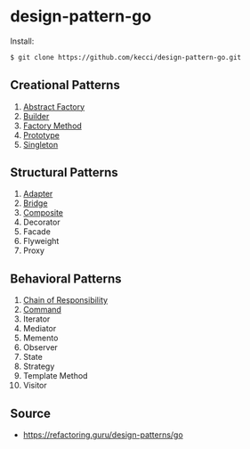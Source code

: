 # design-pattern-go

Install:
```sh
$ git clone https://github.com/kecci/design-pattern-go.git
```

## Creational Patterns
1. [Abstract Factory](https://github.com/kecci/design-pattern-go/tree/master/creational_patterns/abstract_factory)
2. [Builder](https://github.com/kecci/design-pattern-go/tree/master/creational_patterns/builder)
3. [Factory Method](https://github.com/kecci/design-pattern-go/tree/master/creational_patterns/factory_method)
4. [Prototype](https://github.com/kecci/design-pattern-go/tree/master/creational_patterns/prototype)
5. [Singleton](https://github.com/kecci/design-pattern-go/tree/master/creational_patterns/singleton)

## Structural Patterns
1. [Adapter](https://github.com/kecci/design-pattern-go/tree/master/structural_patterns/adapter)
2. [Bridge](https://github.com/kecci/design-pattern-go/tree/master/structural_patterns/bridge)
3. [Composite](https://github.com/kecci/design-pattern-go/tree/master/structural_patterns/composite)
4. Decorator
5. Facade
6. Flyweight
7. Proxy

## Behavioral Patterns
1. [Chain of Responsibility](https://github.com/kecci/design-pattern-go/tree/master/behavioral_patterns/chain_of_responsibility)
2. [Command](https://github.com/kecci/design-pattern-go/tree/master/behavioral_patterns/command)
3. Iterator
4. Mediator
5. Memento
6. Observer
7. State
8. Strategy
9. Template Method
10. Visitor
## Source
- https://refactoring.guru/design-patterns/go